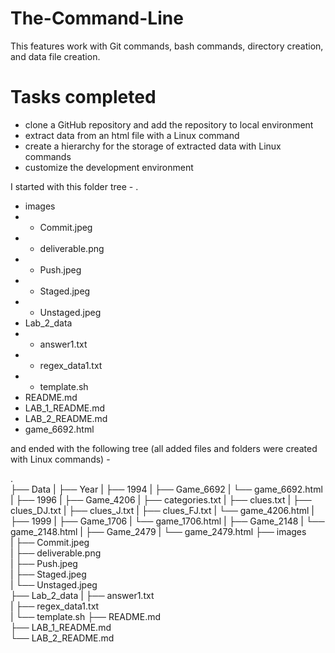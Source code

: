 # The-Command-Line

This features work with Git commands, bash commands, directory creation, and data file creation.

# Tasks completed
- clone a GitHub repository and add the repository to local environment
- extract data from an html file with a Linux command
- create a hierarchy for the storage of extracted data with Linux commands
- customize the development environment

I started with this folder tree - 
.  
-  images  
- - Commit.jpeg  
- - deliverable.png  
- - Push.jpeg  
- - Staged.jpeg  
- - Unstaged.jpeg  
- Lab_2_data
- - answer1.txt  
- - regex_data1.txt  
- - template.sh 
- README.md  
- LAB_1_README.md  
- LAB_2_README.md  
- game_6692.html  

and ended with the following tree (all added files and folders were created with Linux commands) - 

.  
├── Data
|   ├── Year
|       ├── 1994
|           ├── Game_6692
|               └── game_6692.html
|       ├── 1996
|           ├── Game_4206
|               ├── categories.txt
|               ├── clues.txt
|               ├── clues_DJ.txt
|               ├── clues_J.txt
|               ├── clues_FJ.txt
|               └── game_4206.html
|       ├── 1999
|           ├── Game_1706
|               └── game_1706.html
|           ├── Game_2148
|               └── game_2148.html
|           ├── Game_2479
|               └── game_2479.html
├── images  
|   ├── Commit.jpeg  
|   ├── deliverable.png  
|   ├── Push.jpeg  
|   ├── Staged.jpeg  
|   └── Unstaged.jpeg  
├── Lab_2_data
|   ├── answer1.txt  
|   ├── regex_data1.txt  
|   └── template.sh 
├── README.md  
├── LAB_1_README.md  
└── LAB_2_README.md  

